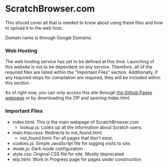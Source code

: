 # ScratchBrowser.com
This should cover all that is needed to know about using these files and how to
upload it to the web host.

Domain name is through Google Domains.


### Web Hosting
The web hosting service has yet to be defined at this time. Launching of this
website is not to be dependent on any service. Therefore, all of the required
files are listed within the "Important Files" section. Additionally, if any
required steps for compilation are required, they will be included within this
section.

As of right now, you can only access this site through [the Github Pages webpage](2tables.github.io/ScratchProfileBrowser) or by downloading the ZIP and opening index.html.

### Important Files
- index.html: This is the main webpage of ScratchBrowser.com
    - lookup.js: Looks up all the information about Scratch users.
- main.htaccess: Redirects to not_found.html
    - not_found.html: For all pages that don't exist.
- cookies.js: Simple JavaScript file for logging visits to site.
- mode.js: Dark mode configuration
- style.css: Original CSS file for site. Mostly deprecated
- wip.html: Work In Progress page for pages under construction.

